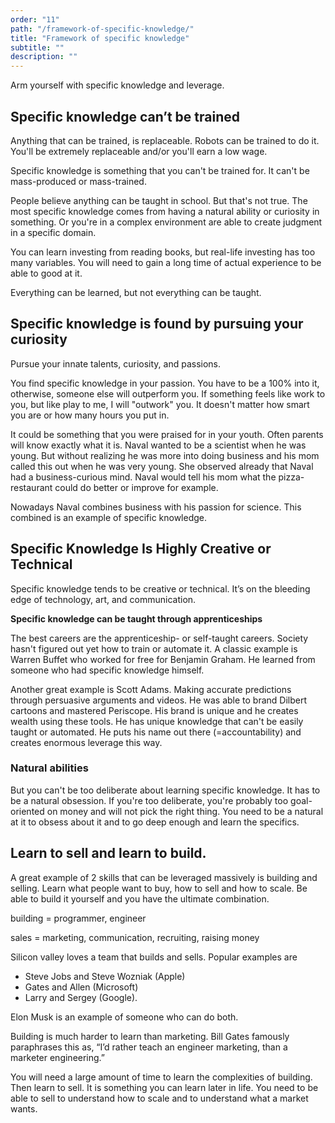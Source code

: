 ```yaml
---
order: "11"
path: "/framework-of-specific-knowledge/"
title: "Framework of specific knowledge"
subtitle: ""
description: ""
---
```


Arm yourself with specific knowledge and leverage.

## Specific knowledge can’t be trained

Anything that can be trained, is replaceable. Robots can be trained to do it. You'll be extremely replaceable and/or you'll earn a low wage.

Specific knowledge is something that you can't be trained for. It can't be mass-produced or mass-trained.

People believe anything can be taught in school. But that's not true. The most specific knowledge comes from having a natural ability or curiosity in something. Or you're in a complex environment are able to create judgment in a specific domain.

You can learn investing from reading books, but real-life investing has too many variables. You will need to gain a long time of actual experience to be able to good at it.

Everything can be learned, but not everything can be taught.

## Specific knowledge is found by pursuing your curiosity

Pursue your innate talents, curiosity, and passions.

You find specific knowledge in your passion. You have to be a 100% into it, otherwise, someone else will outperform you. If something feels like work to you, but like play to me, I will "outwork" you. It doesn't matter how smart you are or how many hours you put in.

It could be something that you were praised for in your youth. Often parents will know exactly what it is. Naval wanted to be a scientist when he was young. But without realizing he was more into doing business and his mom called this out when he was very young. She observed already that Naval had a business-curious mind. Naval would tell his mom what the pizza-restaurant could do better or improve for example.

Nowadays Naval combines business with his passion for science. This combined is an example of specific knowledge.

## Specific Knowledge Is Highly Creative or Technical

Specific knowledge tends to be creative or technical. It’s on the bleeding edge of technology, art, and communication.

**Specific knowledge can be taught through apprenticeships**

The best careers are the apprenticeship- or self-taught careers. Society hasn't figured out yet how to train or automate it. A classic example is Warren Buffet who worked for free for Benjamin Graham. He learned from someone who had specific knowledge himself.

Another great example is Scott Adams. Making accurate predictions through persuasive arguments and videos. He was able to brand Dilbert cartoons and mastered Periscope. His brand is unique and he creates wealth using these tools. He has unique knowledge that can't be easily taught or automated. He puts his name out there (=accountability) and creates enormous leverage this way.

### Natural abilities

But you can't be too deliberate about learning specific knowledge. It has to be a natural obsession. If you're too deliberate, you're probably too goal-oriented on money and will not pick the right thing. You need to be a natural at it to obsess about it and to go deep enough and learn the specifics.

## Learn to sell and learn to build.

A great example of 2 skills that can be leveraged massively is building and selling. Learn what people want to buy, how to sell and how to scale. Be able to build it yourself and you have the ultimate combination.

building = programmer, engineer

sales = marketing, communication, recruiting, raising money

Silicon valley loves a team that builds and sells. Popular examples are

- Steve Jobs and Steve Wozniak (Apple)
- Gates and Allen (Microsoft)
- Larry and Sergey (Google).

Elon Musk is an example of someone who can do both.

Building is much harder to learn than marketing. Bill Gates famously paraphrases this as, “I’d rather teach an engineer marketing, than a marketer engineering.”

You will need a large amount of time to learn the complexities of building. Then learn to sell. It is something you can learn later in life. You need to be able to sell to understand how to scale and to understand what a market wants.